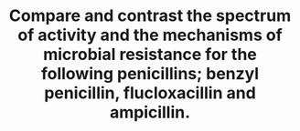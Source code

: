 ---
title: "Compare and contrast the spectrum of activity and the mechanisms of microbial resistance for the following penicillins; benzyl penicillin, flucloxacillin and ampicillin."
entityType: SAQ
exam: PEX
college: CICM
year: 2007
sitting: B
question: 5
passRate: 57
EC_expectedDomains:
- "It was expected candidates would specifically address both the spectrum of activity and mechanism of resistance."
- "Benzyl penicillin is highly active against Gram positive organisms, particularly streptococci but also effective against Meningococcus / Clostridia and other anaerobes, Listeria and is used as treatment for syphilis (treponemmd). It is readily hydrolysed by penicillinases or beta lactamases so any organisms that produce these are resistant ie. most staphylococci."
- "Flucloxacillin contains a modified beta lactam ring so is not susceptible to hydrolysis by staphylococcal penicillinases, therefore the spectrum is Staphylococci not resistant to methicillin (ie. not MRSA)."
- "Ampicillin is an alpha amino benzyl penicillin (aminopenicllin) and has a broader activity than Benzyl penicillin so covers the streptococci but also a variety of gram negative bacteria including some enterobacteriace and Haemophilus influenzae. It also covers Helicobacter and Enterococci (better than Benzylpenicillin). It is destroyed by beta- lactamase."
EC_extraCredit:
- "Extra credit was given for comments that it won’t cover Listeria or some other organisms covered by Benzyl penicillin and it is much less active than Benzyl penicillin on organisms sensitive to both."
- "Additional credit was given for discussion of other mechanisms of bacterial drug resistance."
---